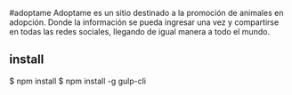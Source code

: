#adoptame
Adoptame es un sitio destinado a la promoción de animales en adopción.
Donde la información se pueda ingresar una vez y compartirse en todas las redes sociales, llegando de igual manera a todo el mundo.

## install
$ npm install
$ npm install -g gulp-cli
